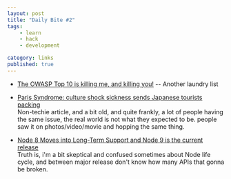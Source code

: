 ```yaml
---
layout: post
title: "Daily Bite #2"
tags: 
    - learn
    - hack
    - development

category: links
published: true
---
```


- [The OWASP Top 10 is killing me, and killing you!](https://www.hpe.com/us/en/insights/articles/the-owasp-top-10-is-killing-me-and-killing-you-1710.html) -- 
Another laundry list

- [Paris Syndrome: culture shock sickness sends Japanese tourists packing](http://www.sbs.com.au/news/article/2015/12/30/paris-syndrome-culture-shock-sickness-sends-japanese-tourists-packing)   
Non-techie article, and a bit old, and quite frankly, a lot of people having the same issue, the real world is not what they expected to be. people saw it on photos/video/movie and hopping the same thing.

- [Node 8 Moves into Long-Term Support and Node 9 is the current release](https://medium.com/the-node-js-collection/news-node-js-8-moves-into-long-term-support-and-node-js-9-becomes-the-new-current-release-line-74cf754a10a0)   
Truth is, i'm a bit skeptical and confused sometimes about Node life cycle, and between major release don't know how many APIs that gonna be broken.